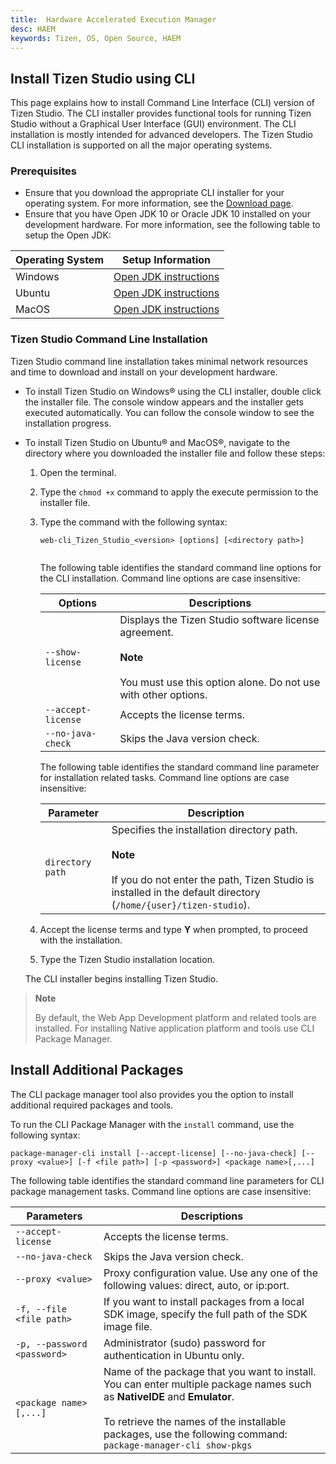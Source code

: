 ```yaml
---
title:  Hardware Accelerated Execution Manager
desc: HAEM
keywords: Tizen, OS, Open Source, HAEM
---
```


## Install Tizen Studio using CLI  

This page explains how to install Command Line Interface (CLI) version of Tizen Studio. The CLI installer provides functional tools for running Tizen Studio without a Graphical User Interface (GUI) environment.
The CLI installation is mostly intended for advanced developers. The Tizen Studio CLI installation is supported on all the major operating systems. 

### Prerequisites

- Ensure that you download the appropriate CLI installer for your operating system. For more information, see the [Download page](https://developer.tizen.org/development/tizen-studio/download#).
- Ensure that you have Open JDK 10 or Oracle JDK 10 installed on your development hardware. For more information, see the following table to setup the Open JDK: 

 | Operating System  | Setup Information  |  
 |-------------------|------------------------------------------|
 |    Windows        | [Open JDK instructions](./tizenstudio/setup/windows/#set-up-open-jdk)|
 |    Ubuntu         | [Open JDK instructions](./tizenstudio/setup/ubuntu/#set-up-open-jdk)| 
 |    MacOS          | [Open JDK instructions](./tizenstudio/setup/mac/#set-up-open-jdk)| 

### Tizen Studio Command Line Installation  

Tizen Studio command line installation takes minimal network resources and time to download and install on your development hardware. 

- To install Tizen Studio on Windows&reg; using the CLI installer, double click the installer file. The console window appears and the installer gets executed automatically. You can follow the console window to see the installation progress. 
   
- To install Tizen Studio on Ubuntu&reg; and MacOS&reg;, navigate to the directory where you downloaded the installer file and follow these steps:
      
    1. Open the terminal.
    2. Type the `chmod +x` command to apply the execute permission to the installer file.
    3. Type the command with the following syntax:

         ```
         web-cli_Tizen_Studio_<version> [options] [<directory path>]
     
         ```
       The following table identifies the standard command line options for the CLI installation. Command line options are case insensitive:
   
       | Options             | Descriptions                            |
       |--------------------|------------------------------------------|
       | `--show-license`   | Displays the Tizen Studio software license agreement.<br><br><b>Note</b><br><br> You must use this option alone. Do not use with other options.</br> |
       | `--accept-license` | Accepts the license terms.               |
       | `--no-java-check`  | Skips the Java version check.            |

       The following table identifies the standard command line parameter for installation related tasks. Command line options are case insensitive:

       | Parameter        | Description                              |
       |------------------|------------------------------------------|
       | `directory path` | Specifies the installation directory path.<br/> <br>**Note**<br><br> If you do not enter the path, Tizen Studio is installed in the default directory (`/home/{user}/tizen-studio`). |

    4. Accept the license terms and type **Y** when prompted, to proceed with the installation.
    5. Type the Tizen Studio installation location. 

   The CLI installer begins installing Tizen Studio. 

> **Note**
>
> By default, the Web App Development platform and related tools are installed. For installing Native application platform and tools use CLI Package Manager.

## Install Additional Packages

The CLI package manager tool also provides you the option to install additional required packages and tools.

To run the CLI Package Manager with the `install` command, use the following syntax:

```
package-manager-cli install [--accept-license] [--no-java-check] [--proxy <value>] [-f <file path>] [-p <password>] <package name>[,...]
```
The following table identifies the standard command line parameters for CLI package management tasks. Command line options are case insensitive:


| Parameters                  | Descriptions                             |
|-----------------------------|------------------------------------------|
| `--accept-license`          | Accepts the license terms.               |
| `--no-java-check`           | Skips the Java version check.            |
| `--proxy <value>`           | Proxy configuration value. Use any one of the following values: direct, auto, or ip:port. |
| `-f, --file <file path>`    | If you want to install packages from a local SDK image, specify the full path of the SDK image file. |
| `-p, --password <password>` | Administrator (sudo) password for authentication in Ubuntu only. |
| `<package name>[,...]`        | Name of the package that you want to install. You can enter multiple package names such as **NativeIDE** and **Emulator**.<br/><br>To retrieve the names of the installable packages, use the following command:<br/>`package-manager-cli show-pkgs` |

